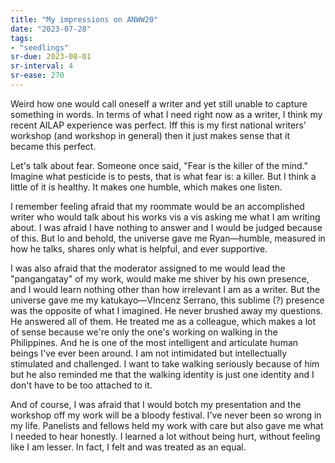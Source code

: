 ```yaml
---
title: "My impressions on ANWW20"
date: "2023-07-28"
tags:
- "seedlings"
sr-due: 2023-08-01
sr-interval: 4
sr-ease: 270
---
```


Weird how one would call oneself a writer and yet still unable to capture something in words. In terms of what I need right now as a writer, I think my recent AILAP experience was perfect. Iff this is my first national writers' workshop (and workshop in general) then it just makes sense that it became this perfect.

Let's talk about fear. Someone once said, "Fear is the killer of the mind." Imagine what pesticide is to pests, that is what fear is: a killer. But I think a little of it is healthy. It makes one humble, which makes one listen.

I remember feeling afraid that my roommate would be an accomplished writer who would talk about his works vis a vis asking me what I am writing about. I was afraid I have nothing to answer and I would be judged because of this. But lo and behold, the universe gave me Ryan—humble, measured in how he talks, shares only what is helpful, and ever supportive.

I was also afraid that the moderator assigned to me would lead the "pangangatay" of my work, would make me shiver by his own presence, and I would learn nothing other than how irrelevant I am as a writer. But the universe gave me my katukayo—VIncenz Serrano, this sublime (?) presence was the opposite of what I imagined. He never brushed away my questions. He answered all of them. He treated me as a colleague, which makes a lot of sense because we're only the one's working on walking in the Philippines. And he is one of the most intelligent and articulate human beings I've ever been around. I am not intimidated but intellectually stimulated and challenged. I want to take walking seriously because of him but he also reminded me that the walking identity is just one identity and I don't have to be too attached to it.

And of course, I was afraid that I would botch my presentation and the workshop off my work will be a bloody festival. I've never been so wrong in my life. Panelists and fellows held my work with care but also gave me what I needed to hear honestly. I learned a lot without being hurt, without feeling like I am lesser. In fact, I felt and was treated as an equal.
